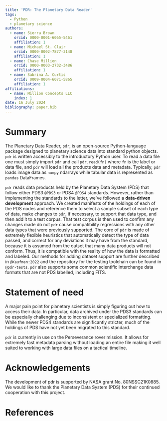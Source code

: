 ```yaml
---
title: 'PDR: The Planetary Data Reader'
tags:
  - Python
  - planetary science
authors:
  - name: Sierra Brown
    orcid: 0000-0001-6065-5461
    affiliation: 1
  - name: Michael St. Clair
    orcid: 0000-0002-7877-3148
    affiliation: 1
  - name: Chase Million
    orcid: 0000-0003-2732-3486
    affiliation: 1
  - name: Sabrina A. Curtis
    orcid: 0009-0004-6071-5865
    affiliation: 1
affiliations:
  - name: Million Concepts LLC
    index: 1
date: 16 July 2024
bibliography: paper.bib
---
```

# Summary
The Planetary Data Reader, `pdr`, is an open-source Python-language package
designed to planetary science data into standard python objects. `pdr` is
written accessibly to the introductory Python user. To read a data file one
must simply import `pdr` and call `pdr.read(fn)` where `fn` is the 
label or data file, and `pdr` will load all the products data and metadata.
Typically, `pdr` loads image data as `numpy` ndarrays while tabular data is
represented as `pandas` DataFrames.

`pdr` reads data products held by the Planetary Data System (PDS) that follow 
either PDS3 `@PDS3` or PDS4 `@PDS4` standards. However, rather than 
implementing the standards to the letter, we've followed a **data-driven 
development** approach. We created manifests of the holdings of each of 
the PDS nodes and reference them to select a sample subset of each type of 
data, make changes to `pdr`, if necessary, to support that data type, and then 
add it to a test corpus. That test corpus is then used to confirm any changes 
made do not `pdr` cause compatibility regressions with any other data types 
that were previously supported. The core of `pdr` is made of extremely flexible
heuristics that automatically detect the type of data passed, and correct for 
any deviations it may have from the standard, because it is assumed from the 
outset that many data products will not conform. Thus, it is compatible with 
the reality of how the data is formatted and labeled. Our methods for adding 
dataset support are further described in `@Kaufman:2022` and the repository 
for the testing toolchain can be found in `@pdr-tests`. `pdr` also supports 
some common scientific interchange data formats that are not PDS labelled, 
including FITS.

# Statement of need
A major pain point for planetary scientists is simply figuring out how to
access their data. In particular, data archived under the PDS3 standards can be
especially challenging due to inconsistent or specialized formatting. While the
newer PDS4 standards are significantly stricter, much of the holdings of PDS
have not yet been migrated to this standard.

`pdr` is currently in use on the Perseverance rover mission.
It allows for extremely fast metadata parsing without loading an
entire file making it well suited to working with large data files on a 
tactical timeline.

# Acknowledgements
The development of pdr is supported by NASA grant No. 80NSSC21K0885. 
We would like to thank the Planetary Data System (PDS) for their continued 
cooperation with this project.

# References